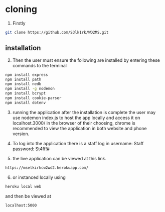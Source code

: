 # cloning
1. Firstly 
```bash
git clone https://github.com/S3lk1rk/WD2MS.git
```
## installation
2. Then the user must ensure the following are installed by entering these commands to the terminal
```bash
npm install express
npm install path
npm install nedb
npm install -g nodemon
npm install bcrypt
npm install cookie-parser
npm install dotenv
```
3. running the application
after the installation is complete the user may use nodemon index.js to host the app locally and 
access it on localhost.3000/ in the browser of their choosing, chrome is recommended to view the 
application in both website and phone version.

4. To log into the application there is a staff log in 
username: Staff
password: St4ff!#
 
5. the live application can be viewed at this link.
```bash
https://mselkirkcw2wd2.herokuapp.com/
```
6. or instanced locally using 
```bash
heroku local web
```
and then be viewed at 
```bash
localhost:5000
```
